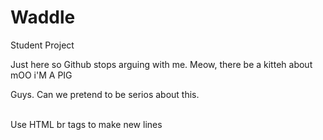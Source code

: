 # Waddle
Student Project

Just here so Github stops arguing with me.
Meow, there be a kitteh about 
mOO i'M A PIG

Guys. Can we pretend to be serios about this.

<br> Use HTML br tags to make new lines
